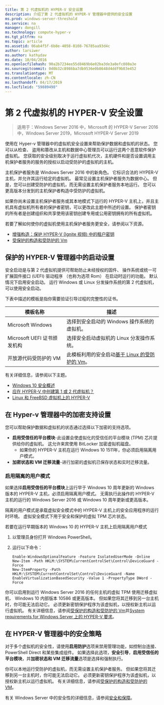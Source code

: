 ```yaml
---
title: 第 2 代虚拟机的 HYPER-V 安全设置
description: 介绍了第 2 代虚拟机的 HYPER-V 管理器中提供的安全设置
ms.prod: windows-server-threshold
ms.service: na
manager: dongill
ms.technology: compute-hyper-v
ms.tgt_pltfrm: na
ms.topic: article
ms.assetid: 06ab4f5f-6b8e-4058-8108-76785aa93d4c
author: larsiwer
ms.author: kathydav
ms.date: 10/04/2016
ms.openlocfilehash: 90a2b7234ee55d8469b6e02ba3de3a0efc080a3e
ms.sourcegitcommit: 0d0b32c8986ba7db9536e0b8648d4ddf9b03e452
ms.translationtype: MT
ms.contentlocale: zh-CN
ms.lasthandoff: 04/17/2019
ms.locfileid: "59889498"
---
```

# <a name="generation-2-virtual-machine-security-settings-for-hyper-v"></a>第 2 代虚拟机的 HYPER-V 安全设置

>适用于：Windows Server 2016 中，Microsoft 的 HYPER-V Server 2016 中，Windows Server 2019，Microsoft HYPER-V Server 2019

使用在 Hyper-v 管理器中的虚拟机安全设置来帮助保护数据和虚拟机的状态。 您可以从检查、 盗用和篡改从主机和数据中心管理员可以运行这两个恶意软件保护虚拟机。 您获取的安全级别取决于运行虚拟机代次，主机硬件和是否设置调用主机保护者服务的服务的授权以启动受防护的虚拟机的主机。  

主机保护者服务是 Windows Server 2016 中的新角色。 它标识合法的 HYPER-V 主机，并允许其运行给定的虚拟机。 最常见设置主机保护者服务为数据中心。 但是，您可以创建受防护的虚拟机，而无需设置主机保护者服务本地运行。 您可以更高版本分发到的主机保护者构造中受防护的虚拟机。  

如果你尚未设置主机保护者服务或其本地模式下运行的 HYPER-V 主机上，并且主机具有虚拟机所有者的保护者密钥，可以更改此主题中所述的设置。   保护者密钥的所有者是创建组织和共享使用该密钥创建专用或公用密钥拥有的所有虚拟机。  

若要了解如何使你的虚拟机使用主机保护者服务更安全，请参阅以下资源。  

- [增强构造：保护 HYPER-V (Ignite 视频) 中的租户密钥](https://go.microsoft.com/fwlink/?LinkId=746379)
- [受保护的构造和受防护的 Vm](https://go.microsoft.com/fwlink/?LinkId=746381)

## <a name="secure-boot-setting-in-hyper-v-manager"></a>保护的 HYPER-V 管理器中的启动设置  

安全启动是与第 2 代虚拟机提供可帮助防止未经授权的固件、 操作系统或统一可扩展固件接口 (UEFI) 驱动程序 （也称为选项 Rom） 在启动时运行的功能。 默认情况下启用安全启动。 运行 Windows 或 Linux 分发操作系统的第 2 代虚拟机，可以使用安全启动。  

下表中描述的模板是指你需要验证引导过程的完整性的证书。  

|模板名称|描述|  
|-----------------|---------------|  
|Microsoft Windows|选择到安全启动的 Windows 操作系统的虚拟机。|  
|Microsoft UEFI 证书颁发机构|选择安全启动虚拟机的 Linux 分发操作系统。|  
|开放源代码受防护的 VM|此模板利用的安全启动[基于 Linux 的受防护的 Vm](https://docs.microsoft.com/windows-server/security/guarded-fabric-shielded-vm/guarded-fabric-create-a-linux-shielded-vm-template)。|

有关详细信息，请参阅以下主题。  

- [Windows 10 安全概述](https://docs.microsoft.com/windows/security/threat-protection/overview-of-threat-mitigations-in-windows-10)  
- [应在 HYPER-V 中创建第 1 或 2 代虚拟机？](../plan/Should-I-create-a-generation-1-or-2-virtual-machine-in-Hyper-V.md)  
- [Linux 和 FreeBSD 虚拟机上的 HYPER-V](../Supported-Linux-and-FreeBSD-virtual-machines-for-Hyper-V-on-Windows.md)  

## <a name="encryption-support-settings-in-hyper-v-manager"></a>在 Hyper-v 管理器中的加密支持设置

您可以帮助保护数据和虚拟机的状态通过选择以下加密的支持选项。  

- **启用受信任的平台模块**-此设置会使虚拟化的受信任的平台模块 (TPM) 芯片提供给你的虚拟机。 这允许来宾使用 BitLocker 加密虚拟机磁盘。
  - 如果你的 HYPER-V 主机在运行 Windows 10 1511年，你必须启用隔离用户模式。 
- **加密状态和 VM 迁移流量**-进行加密的虚拟机已保存状态和实时迁移流量。

### <a name="enable-isolated-user-mode"></a>启用隔离的用户模式

如果选择**启用受信任的平台模块**上运行早于 Windows 10 周年更新的 Windows 版本的 HYPER-V 主机，必须启用隔离用户模式。 无需执行此操作的 HYPER-V 主机的运行的 Windows Server 2016 或 Windows 10 周年更新或更高版本。

隔离的用户模式是承载虚拟安全模式中的 HYPER-V 主机上的安全应用程序的运行时环境。 虚拟安全模式下用于安全和保护的虚拟 TPM 芯片状态。  

若要在运行早期版本的 Windows 10 的 HYPER-V 主机上启用隔离用户模式  

1.  以管理员身份打开 Windows PowerShell。  

2.  运行以下命令：  

    ```  
    Enable-WindowsOptionalFeature -Feature IsolatedUserMode -Online  
    New-Item -Path HKLM:\SYSTEM\CurrentControlSet\Control\DeviceGuard -Force  
    New-ItemProperty -Path HKLM:\SYSTEM\CurrentControlSet\Control\DeviceGuard -Name EnableVirtualizationBasedSecurity -Value 1 -PropertyType DWord -Force  

    ```  

你可以启用到运行 Windows Server 2016 的任何主机的虚拟 TPM 使用迁移虚拟机、 Windows 10 内部版本 10586 或更高版本。 但如果您将其迁移到另一台主机时，你可能无法启动它。 必须更新密钥保护程序为该虚拟机，以授权新主机以运行虚拟机。 有关详细信息，请参阅[受保护的构造和受防护的 Vm](https://go.microsoft.com/fwlink/?LinkId=746381)并[System requirements for Windows Server 上的 HYPER-V 要求](../System-requirements-for-Hyper-V-on-Windows.md)。  

## <a name="security-policy-in-hyper-v-manager"></a>在 HYPER-V 管理器中的安全策略  
对于多个虚拟机的安全性，请使用**启用防护**选项来禁用管理功能，如控制台连接、 PowerShell Direct 和某些集成组件。 如果选择此选项，**安全引导**，**启用受信任的平台模块**，并**加密状态和 VM 迁移流量**选项是选择和强制执行。   

你可以本地运行受防护的虚拟机，而无需设置主机保护者服务。 但如果您将其迁移到另一台主机时，你可能无法启动它。 必须更新密钥保护程序为该虚拟机，以授权新主机以运行虚拟机。 有关详细信息，请参阅[受保护的构造和受防护的 VM](https://go.microsoft.com/fwlink/?LinkId=746381)。  

有关 Windows Server 中的安全性的详细信息，请参阅[安全和保障](../../../security/Security-and-Assurance.md)。  
